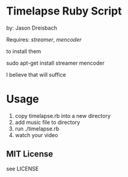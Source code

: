 Timelapse Ruby Script
====================
by: Jason Dreisbach

Requires: *streamer*, *mencoder*

to install them

sudo apt-get install streamer mencoder

I believe that will suffice

Usage
=====

1. copy timelapse.rb into a new directory
2. add music file to directory
3. run ./timelapse.rb
4. watch your video


MIT License
----------

see LICENSE
